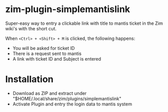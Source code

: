 zim-plugin-simplemantislink
===========================

Super-easy way to entry a clickable link with title to mantis ticket in the Zim wiki's with the short cut.

When `<Ctrl> + <Shift> + M` is clicked, the following happens:

* You will be asked for ticket ID
* There is a request sent to mantis
* A link with ticket ID and Subject is entered


Installation
============

* Download as ZIP and extract under "$HOME/.local/share/zim/plugins/simplemantislink"
* Activate Plugin and entry the login data to mantis system



